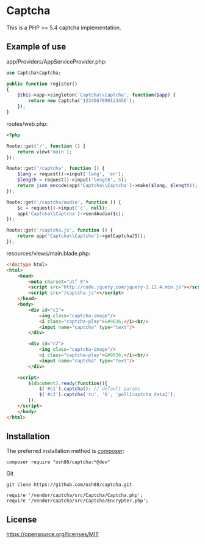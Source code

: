 Captcha
=======

This is a PHP >= 5.4 captcha implementation.

Example of use
--------------

app/Providers/AppServiceProvider.php:
```php
use Captcha\Captcha;

public function register()
{
    $this->app->singleton('Captcha\\Captcha', function($app) {
        return new Captcha('1234567890123456');
    });
}
```

routes/web.php:
```php
<?php

Route::get('/', function () {
    return view('main');
});

Route::get('/captcha', function () {
    $lang = request()->input('lang', 'en');
    $length = request()->input('length', 5);
    return json_encode(app('Captcha\\Captcha')->make($lang, $length));
});

Route::get('/captcha/audio', function () {
    $c = request()->input('c', null);
    app('Captcha\\Captcha')->sendAudio($c);
});

Route::get('/captcha.js', function () {
    return app('Captcha\\Captcha')->getCaptchaJS();
});
```
resources/views/main.blade.php:
```html
<!doctype html>
<html>
    <head>
        <meta charset="utf-8">
        <script src="http://code.jquery.com/jquery-1.12.4.min.js"></script>
        <script src="/captcha.js"></script>
    </head>
    <body>
        <div id="c1">
            <img class="captcha-image"/>
            <i class="captcha-play">&#9836;</i><br/>
            <input name="captcha" type="text"/>
        </div>

        <div id="c2">
            <img class="captcha-image"/>
            <i class="captcha-play">&#9836;</i><br/>
            <input name="captcha" type="text"/>
        </div>

    <script>
        $(document).ready(function(){
            $('#c1').captcha(); // default params
            $('#c2').captcha('ru', '6', 'poll[captcha_data]');
        });
    </script>
    </body>
</html>
```

Installation
------------

The preferred installation method is [composer](https://getcomposer.org):

    composer require "osh88/captcha:*@dev"

Git

	git clone https://github.com/osh88/captcha.git

    require '/vendor/captcha/src/Captcha/Captcha.php';
	require '/vendor/captcha/src/Captcha/Encrypter.php';


License
-------
https://opensource.org/licenses/MIT
